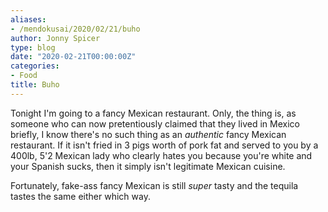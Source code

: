 ```yaml
---
aliases:
- /mendokusai/2020/02/21/buho
author: Jonny Spicer
type: blog
date: "2020-02-21T00:00:00Z"
categories:
- Food
title: Buho
---
```

Tonight I'm going to a fancy Mexican restaurant. Only, the thing is, as someone who can now pretentiously claimed that they lived in Mexico briefly, I know there's no such thing as an
*authentic* fancy Mexican restaurant. If it isn't fried in 3 pigs worth of pork fat and served
to you by a 400lb, 5'2 Mexican lady who clearly hates you because you're white and your Spanish
sucks, then it simply isn't legitimate Mexican cuisine.

Fortunately, fake-ass fancy Mexican is still *super* tasty and the tequila tastes the same either
which way.

